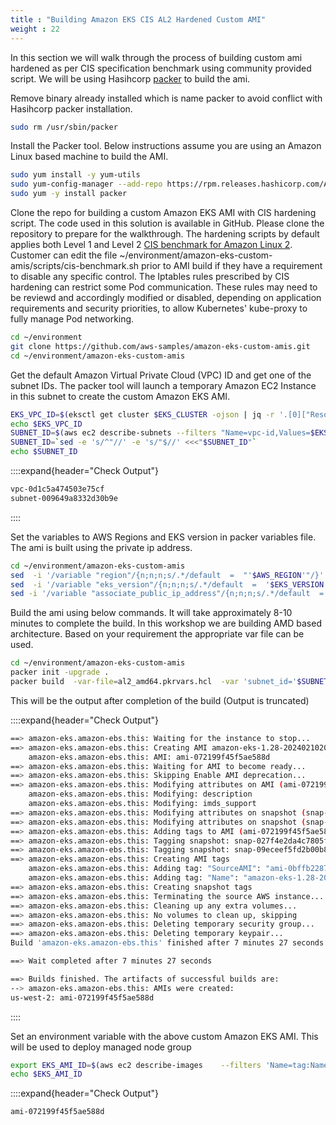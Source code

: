 ```yaml
---
title : "Building Amazon EKS CIS AL2 Hardened Custom AMI"
weight : 22
---
```


In this section we will walk through the process of building custom ami hardened as per CIS specification benchmark using community provided script. We will be using Hasihcorp [packer](https://www.packer.io/) to build the ami.

Remove binary already installed which is name packer to avoid  conflict with Hasihcorp packer installation.

```bash
sudo rm /usr/sbin/packer
```

Install the Packer tool. Below instructions assume you are using an Amazon Linux based machine to build the AMI.

```bash
sudo yum install -y yum-utils
sudo yum-config-manager --add-repo https://rpm.releases.hashicorp.com/AmazonLinux/hashicorp.repo
sudo yum -y install packer

```
Clone the repo for building a custom Amazon EKS AMI with CIS hardening script. The code used in this solution is available in GitHub. Please clone the repository to prepare for the walkthrough. The hardening scripts by default applies both Level 1 and Level 2 [CIS benchmark for Amazon Linux 2](https://www.cisecurity.org/benchmark/amazon_linux).
Customer can edit the file ~/environment/amazon-eks-custom-amis/scripts/cis-benchmark.sh prior to AMI build if they have a requirement to disable any specific control. 
The Iptables rules prescribed by CIS hardening can restrict some Pod communication. These rules may need to be reviewd and accordingly modified or disabled, depending on application requirements and security priorities, to allow Kubernetes' kube-proxy to fully manage Pod networking.

```bash
cd ~/environment
git clone https://github.com/aws-samples/amazon-eks-custom-amis.git
cd ~/environment/amazon-eks-custom-amis
```

Get the default Amazon Virtual Private Cloud (VPC) ID and get one of the subnet IDs. The packer tool will launch a temporary Amazon EC2 Instance in this subnet to create the custom Amazon EKS AMI.

```bash
EKS_VPC_ID=$(eksctl get cluster $EKS_CLUSTER -ojson | jq -r '.[0]["ResourcesVpcConfig"]["VpcId"]')
echo $EKS_VPC_ID
SUBNET_ID=$(aws ec2 describe-subnets --filters "Name=vpc-id,Values=$EKS_VPC_ID" | jq '.Subnets[0].SubnetId')
SUBNET_ID=`sed -e 's/^"//' -e 's/"$//' <<<"$SUBNET_ID"`
echo $SUBNET_ID

```
::::expand{header="Check Output"}
```bash
vpc-0d1c5a474503e75cf
subnet-009649a8332d30b9e
```
::::

Set the variables to AWS Regions and EKS version in packer variables file. The ami is built using the private ip address.

```bash
cd ~/environment/amazon-eks-custom-amis
sed  -i '/variable "region"/{n;n;n;s/.*/default  =  "'$AWS_REGION'"/}' variables.pkr.hcl
sed  -i '/variable "eks_version"/{n;n;n;s/.*/default  =  '$EKS_VERSION'/}' variables.pkr.hcl
sed -i '/variable "associate_public_ip_address"/{n;n;n;s/.*/default  =   true/}' variables.pkr.hcl
```

Build the ami using below commands. It will take approximately 8-10 minutes to complete the build. In this workshop we are building AMD based architecture. Based on your requirement the appropriate var file can be used.

```bash
cd ~/environment/amazon-eks-custom-amis
packer init -upgrade .
packer build  -var-file=al2_amd64.pkrvars.hcl  -var 'subnet_id='$SUBNET_ID'' .

```

This will be the output after completion of the build (Output is truncated)

::::expand{header="Check Output"}
```bash
==> amazon-eks.amazon-ebs.this: Waiting for the instance to stop...
==> amazon-eks.amazon-ebs.this: Creating AMI amazon-eks-1.28-20240210201813 from instance i-04450a38165430927
    amazon-eks.amazon-ebs.this: AMI: ami-072199f45f5ae588d
==> amazon-eks.amazon-ebs.this: Waiting for AMI to become ready...
==> amazon-eks.amazon-ebs.this: Skipping Enable AMI deprecation...
==> amazon-eks.amazon-ebs.this: Modifying attributes on AMI (ami-072199f45f5ae588d)...
    amazon-eks.amazon-ebs.this: Modifying: description
    amazon-eks.amazon-ebs.this: Modifying: imds_support
==> amazon-eks.amazon-ebs.this: Modifying attributes on snapshot (snap-027f4e2da4c7805fb)...
==> amazon-eks.amazon-ebs.this: Modifying attributes on snapshot (snap-09eceef5fd2b00b84)...
==> amazon-eks.amazon-ebs.this: Adding tags to AMI (ami-072199f45f5ae588d)...
==> amazon-eks.amazon-ebs.this: Tagging snapshot: snap-027f4e2da4c7805fb
==> amazon-eks.amazon-ebs.this: Tagging snapshot: snap-09eceef5fd2b00b84
==> amazon-eks.amazon-ebs.this: Creating AMI tags
    amazon-eks.amazon-ebs.this: Adding tag: "SourceAMI": "ami-0bffb2287b5685a74"
    amazon-eks.amazon-ebs.this: Adding tag: "Name": "amazon-eks-1.28-20240210201813"
==> amazon-eks.amazon-ebs.this: Creating snapshot tags
==> amazon-eks.amazon-ebs.this: Terminating the source AWS instance...
==> amazon-eks.amazon-ebs.this: Cleaning up any extra volumes...
==> amazon-eks.amazon-ebs.this: No volumes to clean up, skipping
==> amazon-eks.amazon-ebs.this: Deleting temporary security group...
==> amazon-eks.amazon-ebs.this: Deleting temporary keypair...
Build 'amazon-eks.amazon-ebs.this' finished after 7 minutes 27 seconds.

==> Wait completed after 7 minutes 27 seconds

==> Builds finished. The artifacts of successful builds are:
--> amazon-eks.amazon-ebs.this: AMIs were created:
us-west-2: ami-072199f45f5ae588d
```
::::

Set an environment variable with the above custom Amazon EKS AMI. This will be used to deploy managed node group
```bash 
export EKS_AMI_ID=$(aws ec2 describe-images    --filters 'Name=tag:Name,Values="amazon-eks*"'  --owners $AWS_ACCOUNT_ID --query 'Images[*].[ImageId]'  --output text)
echo $EKS_AMI_ID
```
::::expand{header="Check Output"}
```bash
ami-072199f45f5ae588d
```
